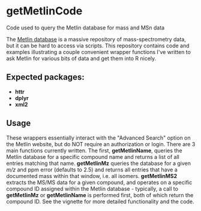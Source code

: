 # getMetlinCode
Code used to query the Metlin database for mass and MSn data

The [Metlin database](https://metlin.scripps.edu/landing_page.php?pgcontent=mainPage) is a massive repository of mass-spectrometry data, but it can be hard to access via scripts. This repository contains code and examples illustrating a couple convenient wrapper functions I've written to ask Metlin for various bits of data and get them into R nicely.

## Expected packages:

 - **httr**
 - **dplyr**
 - **xml2**

## Usage

These wrappers essentially interact with the "Advanced Search" option on the Metlin website, but do NOT require an authorization or login. There are 3 main functions currently written. The first, **getMetlinName**, queries the Metlin database for a specific compound name and returns a list of all entries matching that name. **getMetlinMz** queries the database for a given *m/z* and ppm error (defaults to 2.5) and returns all entries that have a documented mass within that window, i.e. all isomers. **getMetlinMS2** extracts the MS/MS data for a given compound, and operates on a specific compound ID assigned within the Metlin database - typically, a call to **getMetlinMz** or **getMetlinName** is performed first, both of which return the compound ID. See the vignette for more detailed functionality and the code.
